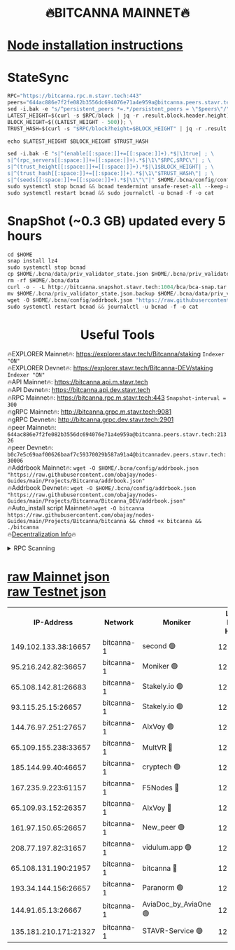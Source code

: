 <h1 align="center"> 🔥BITCANNA MAINNET🔥</h1>


[Node installation instructions](https://github.com/obajay/nodes-Guides/tree/main/Projects/Bitcanna)
=

# StateSync
```python
RPC="https://bitcanna.rpc.m.stavr.tech:443"
peers="644ac886e7f2fe082b3556dc694076e71a4e959a@bitcanna.peers.stavr.tech:21326"
sed -i.bak -e "s/^persistent_peers *=.*/persistent_peers = \"$peers\"/" $HOME/.bcna/config/config.toml
LATEST_HEIGHT=$(curl -s $RPC/block | jq -r .result.block.header.height); \
BLOCK_HEIGHT=$((LATEST_HEIGHT - 500)); \
TRUST_HASH=$(curl -s "$RPC/block?height=$BLOCK_HEIGHT" | jq -r .result.block_id.hash)

echo $LATEST_HEIGHT $BLOCK_HEIGHT $TRUST_HASH

sed -i.bak -E "s|^(enable[[:space:]]+=[[:space:]]+).*$|\1true| ; \
s|^(rpc_servers[[:space:]]+=[[:space:]]+).*$|\1\"$RPC,$RPC\"| ; \
s|^(trust_height[[:space:]]+=[[:space:]]+).*$|\1$BLOCK_HEIGHT| ; \
s|^(trust_hash[[:space:]]+=[[:space:]]+).*$|\1\"$TRUST_HASH\"| ; \
s|^(seeds[[:space:]]+=[[:space:]]+).*$|\1\"\"|" $HOME/.bcna/config/config.toml
sudo systemctl stop bcnad && bcnad tendermint unsafe-reset-all --keep-addr-book
sudo systemctl restart bcnad && sudo journalctl -u bcnad -f -o cat
```
# SnapShot (~0.3 GB) updated every 5 hours
```python
cd $HOME
snap install lz4
sudo systemctl stop bcnad
cp $HOME/.bcna/data/priv_validator_state.json $HOME/.bcna/priv_validator_state.json.backup
rm -rf $HOME/.bcna/data
curl -o - -L http://bitcanna.snapshot.stavr.tech:1004/bca/bca-snap.tar.lz4 | lz4 -c -d - | tar -x -C $HOME/.bcna --strip-components 2
mv $HOME/.bcna/priv_validator_state.json.backup $HOME/.bcna/data/priv_validator_state.json
wget -O $HOME/.bcna/config/addrbook.json "https://raw.githubusercontent.com/obajay/nodes-Guides/main/Projects/Bitcanna/addrbook.json"
sudo systemctl restart bcnad && journalctl -u bcnad -f -o cat
```

 <h1 align="center"> Useful Tools</h1>

🔥EXPLORER Mainnet🔥:    https://explorer.stavr.tech/Bitcanna/staking          `Indexer "ON"` \
🔥EXPLORER Devnet🔥:     https://explorer.stavr.tech/Bitcanna-DEV/staking     `Indexer "ON"` \
🔥API Mainnet🔥:         https://bitcanna.api.m.stavr.tech \
🔥API Devnet🔥:          https://bitcanna.api.dev.stavr.tech \
🔥RPC Mainnet🔥:         https://bitcanna.rpc.m.stavr.tech:443         `Snapshot-interval = 300` \
🔥gRPC Mainnet🔥:        http://bitcanna.grpc.m.stavr.tech:9081 \
🔥gRPC Devnet🔥:         http://bitcanna.grpc.dev.stavr.tech:2901 \
🔥peer Mainnet🔥:        `644ac886e7f2fe082b3556dc694076e71a4e959a@bitcanna.peers.stavr.tech:21326` \
🔥peer Devnet🔥:         `b0c7e5c69aaf00626baaf7c59370029b587a91a4@bitcannadev.peers.stavr.tech:30006` \
🔥Addrbook Mainnet🔥:    ```wget -O $HOME/.bcna/config/addrbook.json "https://raw.githubusercontent.com/obajay/nodes-Guides/main/Projects/Bitcanna/addrbook.json"``` \
🔥Addrbook Devnet🔥:    ```wget -O $HOME/.bcna/config/addrbook.json "https://raw.githubusercontent.com/obajay/nodes-Guides/main/Projects/Bitcanna/Bitcanna_DEV/addrbook.json"``` \
🔥Auto_install script Mainnet🔥:```wget -O bitcanna https://raw.githubusercontent.com/obajay/nodes-Guides/main/Projects/Bitcanna/bitcanna && chmod +x bitcanna && ./bitcanna``` \
🔥[Decentralization Info](https://github.com/obajay/StateSync-snapshots/tree/main/Projects/Bitcanna/Decentralization)🔥


<details>
<summary>RPC Scanning</summary>

<h2 align="center"> We scan nodes in real time every 4 hours. And we provide the final result of RPC endpoints.
We cannot influence the operation of these nodes in any way. </h2>


```python
If Voting Power is higher than 0 --> then the Node is a validator of the network and may be subject to attack and be a potential threat to the chain.
```
```python
We marked such validators with a red symbol
```

</details>

[raw Mainnet json](https://rpc-check.bcam.stavr.tech/bcam/rpc-bcam-result.json) \
[raw Testnet json](https://github.com/obajay/StateSync-snapshots/tree/main/Projects/Bitcanna/Rpc-Check-Testnet)
=



<table><tr><th>IP-Address</th><th>Network</th><th>Moniker</th><th>Latest Block Height</th><th>Earliest Block Height</th><th>Catching Up</th><th>Tx Index</th><th>Voting Power</th><th>Scan Time</th></tr><tr><td>149.102.133.38:16657</td><td>bitcanna-1</td><td>second 🟢</td><td>12751325</td><td>1</td><td>False</td><td>on</td><td>0</td><td>2024-02-26T02:56:03.690827028UTC</td></tr><tr><td>95.216.242.82:36657</td><td>bitcanna-1</td><td>Moniker 🟢</td><td>12751315</td><td>5776907</td><td>False</td><td>on</td><td>0</td><td>2024-02-26T02:55:00.252511952UTC</td></tr><tr><td>65.108.142.81:26683</td><td>bitcanna-1</td><td>Stakely.io 🟢</td><td>12751319</td><td>6152001</td><td>False</td><td>on</td><td>0</td><td>2024-02-26T02:55:26.614942998UTC</td></tr><tr><td>93.115.25.15:26657</td><td>bitcanna-1</td><td>Stakely.io 🟢</td><td>12751319</td><td>6520001</td><td>False</td><td>on</td><td>0</td><td>2024-02-26T02:55:20.099015768UTC</td></tr><tr><td>144.76.97.251:27657</td><td>bitcanna-1</td><td>AlxVoy 🟢</td><td>12751323</td><td>8805201</td><td>False</td><td>on</td><td>0</td><td>2024-02-26T02:55:53.097525271UTC</td></tr><tr><td>65.109.155.238:33657</td><td>bitcanna-1</td><td>MultVR 🔴</td><td>12751320</td><td>9933415</td><td>False</td><td>on</td><td>353451</td><td>2024-02-26T02:55:32.295633371UTC</td></tr><tr><td>185.144.99.40:46657</td><td>bitcanna-1</td><td>cryptech 🟢</td><td>12751314</td><td>11528001</td><td>False</td><td>on</td><td>0</td><td>2024-02-26T02:54:55.855906367UTC</td></tr><tr><td>167.235.9.223:61157</td><td>bitcanna-1</td><td>F5Nodes 🔴</td><td>12751320</td><td>12084001</td><td>False</td><td>on</td><td>570</td><td>2024-02-26T02:55:34.714710637UTC</td></tr><tr><td>65.109.93.152:26357</td><td>bitcanna-1</td><td>AlxVoy 🔴</td><td>12751325</td><td>12109301</td><td>False</td><td>on</td><td>1391803</td><td>2024-02-26T02:56:04.244754426UTC</td></tr><tr><td>161.97.150.65:26657</td><td>bitcanna-1</td><td>New_peer 🟢</td><td>12751319</td><td>12254001</td><td>False</td><td>on</td><td>0</td><td>2024-02-26T02:55:26.939440161UTC</td></tr><tr><td>208.77.197.82:31657</td><td>bitcanna-1</td><td>vidulum.app 🟢</td><td>12751319</td><td>12386934</td><td>False</td><td>on</td><td>0</td><td>2024-02-26T02:55:29.865964200UTC</td></tr><tr><td>65.108.131.190:21957</td><td>bitcanna-1</td><td>bitcanna 🔴</td><td>12751321</td><td>12651321</td><td>False</td><td>on</td><td>419276</td><td>2024-02-26T02:55:39.167197048UTC</td></tr><tr><td>193.34.144.156:26657</td><td>bitcanna-1</td><td>Paranorm 🟢</td><td>12751322</td><td>12697701</td><td>False</td><td>on</td><td>0</td><td>2024-02-26T02:55:41.617316062UTC</td></tr><tr><td>144.91.65.13:26667</td><td>bitcanna-1</td><td>AviaDoc_by_AviaOne 🟢</td><td>12751323</td><td>12748901</td><td>False</td><td>on</td><td>0</td><td>2024-02-26T02:55:50.368807354UTC</td></tr><tr><td>135.181.210.171:21327</td><td>bitcanna-1</td><td>STAVR-Service 🟢</td><td>12751323</td><td>12749301</td><td>False</td><td>on</td><td>0</td><td>2024-02-26T02:55:52.845726997UTC</td></tr></table>
